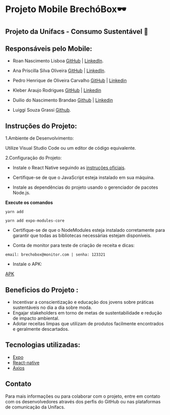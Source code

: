 # Projeto Mobile BrechóBox🕶️
## Projeto da Unifacs - Consumo Sustentável 🌱

**Responsáveis pelo Mobile:**
-----------------------
* Roan Nascimento Lisboa [GitHub](https://github.com/RoanNL) | [LinkedIn](https://www.linkedin.com/in/roan-nascimento-lisboa-752533271/).

* Ana Priscilla Silva Oliveira [GitHub](https://github.com/anapriscillasilva) | [LinkedIn](https://www.linkedin.com/in/ana-priscilla-silva-oliveira-a373802b7/).

* Pedro Henrique de Oliveira Carvalho [GitHub](https://github.com/Pedrohxxz) | [Linkedin](https://www.linkedin.com/in/pedrohxxxz/)

* Kleber Araujo Rodrigues [GitHub](https://github.com/KleberAr4uj0) | [Linkedin](https://www.linkedin.com/in/kleber-araujo-906b662bb/)

* Duilio do Nascimento Brandao [Github](https://github.com/duibrandao) | [Linkedin](https://www.linkedin.com/in/duilio-brand%C3%A3o-ab1292246?utm_source=share&utm_campaign=share_via&utm_content=profile&utm_medium=ios_app)

* Luiggi Souza Grassi [Github](https://github.com/luiggigrssi).


## Instruções do Projeto:
1.Ambiente de Desenvolvimento:

Utilize Visual Studio Code ou um editor de código equivalente.

2.Configuração do Projeto:

* Instale o React Native seguindo as [instruções oficiais](https://reactnative.dev/docs/environment-setup).

* Certifique-se de que o JavaScript esteja instalado em sua máquina.

* Instale as dependências do projeto usando o gerenciador de pacotes Node.js.

**Execute os comandos**

  `yarn add`

  `yarn add expo-modules-core`

* Certifique-se de que o NodeModules esteja instalado corretamente para garantir que todas as bibliotecas necessárias estejam disponíveis.

* Conta de monitor para teste de criação de receita e dicas:

`email: brechobox@monitor.com | senha: 123321`

* Instale o APK: 

[APK](https://docs.google.com/uc?export=download&id=1AZVz13dd0DYkx5NPwjHPnn5w0l1smOyS)



## Beneficios do Projeto :
* Incentivar a conscientização e educação dos jovens sobre práticas sustentáveis no dia a dia sobre moda.
* Engajar stakeholders em torno de metas de sustentabilidade e redução de impacto ambiental.
* Adotar receitas limpas que utilizam de produtos facilmente encontrados e geralmente descartados.


## Tecnologias utilizadas:
* [Expo](https://docs.expo.dev/tutorial/create-your-first-app/)
* [React-native](https://reactnative.dev)
* [Axios](https://axios-http.com/ptbr/docs/intro)


## Contato
Para mais informações ou para colaborar com o projeto, entre em contato com os desenvolvedores através dos perfis do GitHub ou nas plataformas de comunicação da Unifacs.
